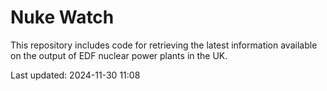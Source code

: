 # Nuke Watch

This repository includes code for retrieving the latest information available on the output of EDF nuclear power plants in the UK.

Last updated: 2024-11-30 11:08